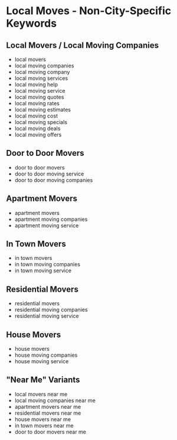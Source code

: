 # Local Moves - Non-City-Specific Keywords

## Local Movers / Local Moving Companies
- local movers
- local moving companies
- local moving company
- local moving services
- local moving help
- local moving service
- local moving quotes
- local moving rates
- local moving estimates
- local moving cost
- local moving specials
- local moving deals
- local moving offers

## Door to Door Movers
- door to door movers
- door to door moving service
- door to door moving companies

## Apartment Movers
- apartment movers
- apartment moving companies
- apartment moving service

## In Town Movers
- in town movers
- in town moving companies
- in town moving service

## Residential Movers
- residential movers
- residential moving companies
- residential moving service

## House Movers
- house movers
- house moving companies
- house moving service

## "Near Me" Variants
- local movers near me
- local moving companies near me
- apartment movers near me
- residential movers near me
- house movers near me
- in town movers near me
- door to door movers near me 